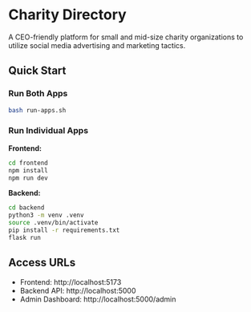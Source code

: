# Charity Directory

A CEO-friendly platform for small and mid-size charity organizations to utilize social media advertising and marketing tactics.

## Quick Start

### Run Both Apps
```bash
bash run-apps.sh
```

### Run Individual Apps

**Frontend:**
```bash
cd frontend
npm install
npm run dev
```

**Backend:**
```bash
cd backend
python3 -m venv .venv
source .venv/bin/activate
pip install -r requirements.txt
flask run
```

## Access URLs

- Frontend: http://localhost:5173
- Backend API: http://localhost:5000
- Admin Dashboard: http://localhost:5000/admin
